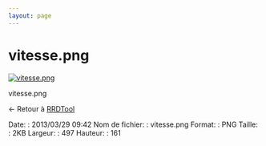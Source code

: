 ```yaml
---
layout: page
---
```


vitesse.png
===========

[![vitesse.png](/assets/media/vitesse.png@cache=&w=497&h=161 "vitesse.png")](/assets/media/vitesse.png@cache= "Afficher le fichier original")

vitesse.png

← Retour à [RRDTool](../supervision/rrdtool.html "supervision:rrdtool")

Date:
:   2013/03/29 09:42
Nom de fichier:
:   vitesse.png
Format:
:   PNG
Taille:
:   2KB
Largeur:
:   497
Hauteur:
:   161

